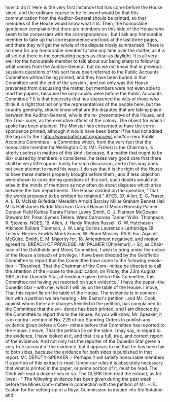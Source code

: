 how to do it. Here is the very first instance that has come before the House since, and the ordinary course to be followed would be that this communication from the Auditor-General should be printed, so that members of the House would know what it is. Then, the honourable gentleman complains that there are members on this side of the House who seem to be conversant with the correspondence ; but I ask any honourable member to take up that correspondence and look at the last three pages, and there they will get the whole of the dispute nicely summarised. There is no need for any honourable member to take any time over the matter, as it is all set out there in the concluding pages as clear as daylight. It is all very well for the honourable member to talk about our being sharp to follow up what comes from the Auditor-General, but do we not know that in previous sessions questions of this sort have been referred to the Public Accounts Committee without being printed, and they have been buried in that Committee until the end of the session ; and not only was the House prevented from discussing the matter, but members were not even able to read the papers, because the only copies were before the Public Accounts Committee ? It is that necessity that has sharpened the wits of those who think it is right that not only the representatives of the people here, but the country generally, should know what are the disputes that are taking place between the Auditor-General, who is the re- presentative of this House, and the Trea- surer, as the executive officer of the colony. The object for which I spoke has been attained. The Minister has consented to have the corre- spondence printed, although it would have been better if he had not added the tag as to the / http://www.hathitrust.org/access use#cc-zero Public Accounts Committee - a Committee which, from the very fact that the honourable member for Wellington City (Mr. Fisher) is the Chairman, is utterly useless in matters of this kind ; because, if a matter that ought to be dis- cussed by members is considered, he takes very good care that there shall be very little oppor- tunity for such discussion, and in this way does not even attempt to mend his ways. I do say that it is the right of the House to have these matters properly brought before them ; and if less objection were shown to considering questions of this sort, such doubts would not arise in the minds of members as now often do about disputes which arise between the two departments. The House divided on the question, "That the words proposed to be omitted be retained." AYES, 37. Allen, E. G. Fraser, A. L. D. McNab Gilfedder Meredith Arnold Barclay Millar Graham Bennet Hall Mills Hall-Jones Buddo Morrison Carroll Hanan O'Meara Hornsby Palmer Duncan Field Kaihau Parata Fisher Lawry Smith, G. J. Flatman McGowan Steward Mr. Pirani Symes Tellers. Ward Carncross Tanner Willis. Thompson, R. Stevens. NOES, 19. Allen, J. Hardy Rhodes Russell, G. W. Hutcheson Atkinson Bollard Thomson, J. W. Lang Collins Laurenson Lethbridge Ell Tellers. Herries Fowlds Monk Fraser, W. Pirani Massey. PAIR. For. Against. McGuire. Smith, E. M. Majority for, 18. Amendment negatived, and motion agreed to. BREACH OF PRIVILEGE. Mr. PALMER (Ohinemuri) .- Sir, as Chair- man of the Goldfields and Mines Committee, I wish to bring under the notice of the House a breach of privilege. I have been directed by the Goldfields Committee to report that the Committee have come to the following resolu- tion :- "Resolved, That the Chairman of the Com- mittee be directed to call the attention of the House to the publication, on Friday, the 23rd August, 1901, in the Dunedin Star, of evidence given before this Committee, this Committee not having yet reported on such evidence." I have the paper -the Dunedin Star - with me, which I will lay on the table of the House. I move, That this report lie on the table of the House. The evidence is in connec- tion with a petition we are hearing - Mr. Easton's petition ; and Mr. Cook, against whom there are charges levelled in the petition, has complained to the Committee that the evi- dence has been printed, and I am directed by the Committee to report this to the House. As you will know, Mr. Speaker, it is in contra- vention of No. 229 of our Standing Orders to publish any evidence given before a Com- mittee before that Committee has reported to the House. I move, That the petition lie on the table. I may say, in regard to the evidence, I have looked at it, and that it is a full, true, and correct report of the evidence. And not only has the reporter of the Dunedin Star given a very true account of the evidence, but it appears to me that he has been fair to both sides, because the evidence for both sides is published in that report. Mr. DEPUTY-SPEAKER .- Perhaps it will satisfy honourable members if a portion of this extract is read. Under our rules it is absolutely necessary that what is printed in the paper, or some portion of it, must be read. The Clerk will read a dozen lines or so. The CLERK then read the extract, as fol- lows :- " The following evidence has been given during the past week before the Mines Com- mittee in connection with the petition of Mr. H. E. Easton for the setting-up of a Royal Commission to inquire into the flotation and 